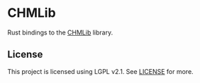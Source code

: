 # CHMLib

Rust bindings to the [CHMLib][upstream] library.

## License

This project is licensed using LGPL v2.1. See [LICENSE](LICENSE.md) for more.

[upstream]: https://github.com/jedwing/CHMLib/
